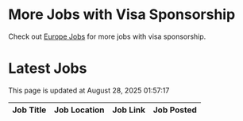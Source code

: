# More Jobs with Visa Sponsorship

Check out [Europe Jobs](https://github.com/sureshparimi/europejobs#latest-jobs) for more jobs with visa sponsorship.

# Latest Jobs

This page is updated at August 28, 2025 01:57:17

| Job Title | Job Location | Job Link | Job Posted |
| --- | --- | --- | --- |
